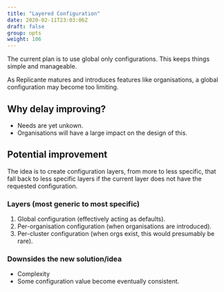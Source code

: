 ```yaml
---
title: "Layered Configuration"
date: 2020-02-11T23:03:06Z
draft: false
group: opts
weight: 106
---
```


The current plan is to use global only configurations.
This keeps things simple and manageable.

As Replicante matures and introduces features like organisations,
a global configuration may become too limiting.


## Why delay improving?
  * Needs are yet unkown.
  * Organisations will have a large impact on the design of this.


## Potential improvement
The idea is to create configuration layers, from more to less specific, that fall back
to less specific layers if the current layer does not have the requested configuration.

### Layers (most generic to most specific)

  1. Global configuration (effectively acting as defaults).
  2. Per-organisation configuration (when organisations are introduced).
  3. Per-cluster configuration (when orgs exist, this would presumably be rare).


### Downsides the new solution/idea
  * Complexity
  * Some configuration value become eventually consistent.
